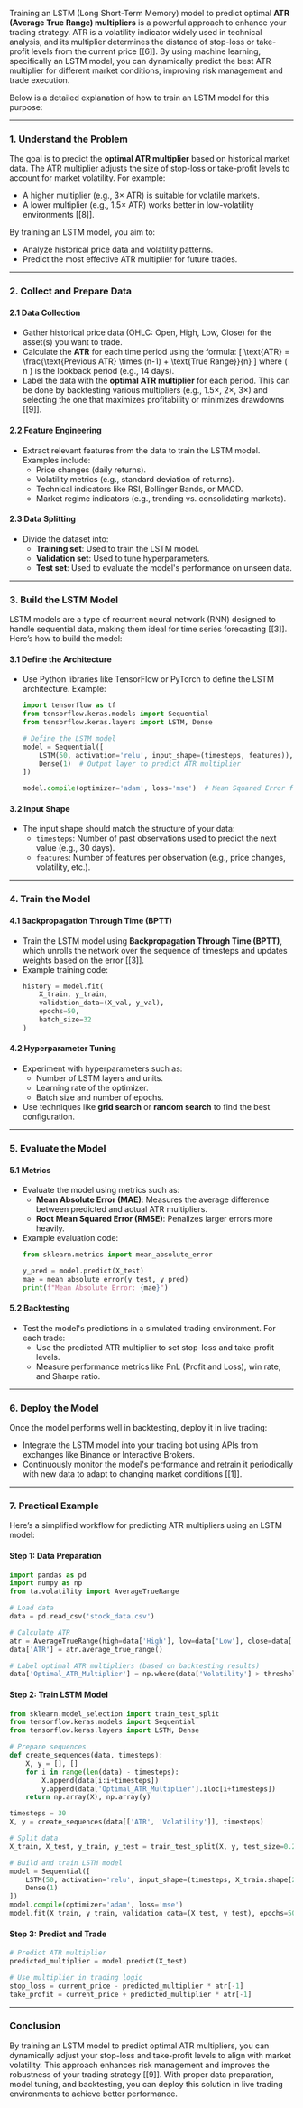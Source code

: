 Training an LSTM (Long Short-Term Memory) model to predict optimal **ATR (Average True Range) multipliers** is a powerful approach to enhance your trading strategy. ATR is a volatility indicator widely used in technical analysis, and its multiplier determines the distance of stop-loss or take-profit levels from the current price [[6]]. By using machine learning, specifically an LSTM model, you can dynamically predict the best ATR multiplier for different market conditions, improving risk management and trade execution.

Below is a detailed explanation of how to train an LSTM model for this purpose:

---

### **1. Understand the Problem**
The goal is to predict the **optimal ATR multiplier** based on historical market data. The ATR multiplier adjusts the size of stop-loss or take-profit levels to account for market volatility. For example:
- A higher multiplier (e.g., 3× ATR) is suitable for volatile markets.
- A lower multiplier (e.g., 1.5× ATR) works better in low-volatility environments [[8]].

By training an LSTM model, you aim to:
- Analyze historical price data and volatility patterns.
- Predict the most effective ATR multiplier for future trades.

---

### **2. Collect and Prepare Data**
#### **2.1 Data Collection**
- Gather historical price data (OHLC: Open, High, Low, Close) for the asset(s) you want to trade.
- Calculate the **ATR** for each time period using the formula:
  \[
  \text{ATR} = \frac{\text{Previous ATR} \times (n-1) + \text{True Range}}{n}
  \]
  where \( n \) is the lookback period (e.g., 14 days).
- Label the data with the **optimal ATR multiplier** for each period. This can be done by backtesting various multipliers (e.g., 1.5×, 2×, 3×) and selecting the one that maximizes profitability or minimizes drawdowns [[9]].

#### **2.2 Feature Engineering**
- Extract relevant features from the data to train the LSTM model. Examples include:
  - Price changes (daily returns).
  - Volatility metrics (e.g., standard deviation of returns).
  - Technical indicators like RSI, Bollinger Bands, or MACD.
  - Market regime indicators (e.g., trending vs. consolidating markets).

#### **2.3 Data Splitting**
- Divide the dataset into:
  - **Training set**: Used to train the LSTM model.
  - **Validation set**: Used to tune hyperparameters.
  - **Test set**: Used to evaluate the model's performance on unseen data.

---

### **3. Build the LSTM Model**
LSTM models are a type of recurrent neural network (RNN) designed to handle sequential data, making them ideal for time series forecasting [[3]]. Here’s how to build the model:

#### **3.1 Define the Architecture**
- Use Python libraries like TensorFlow or PyTorch to define the LSTM architecture. Example:
  ```python
  import tensorflow as tf
  from tensorflow.keras.models import Sequential
  from tensorflow.keras.layers import LSTM, Dense

  # Define the LSTM model
  model = Sequential([
      LSTM(50, activation='relu', input_shape=(timesteps, features)),  # LSTM layer with 50 units
      Dense(1)  # Output layer to predict ATR multiplier
  ])

  model.compile(optimizer='adam', loss='mse')  # Mean Squared Error for regression
  ```

#### **3.2 Input Shape**
- The input shape should match the structure of your data:
  - `timesteps`: Number of past observations used to predict the next value (e.g., 30 days).
  - `features`: Number of features per observation (e.g., price changes, volatility, etc.).

---

### **4. Train the Model**
#### **4.1 Backpropagation Through Time (BPTT)**
- Train the LSTM model using **Backpropagation Through Time (BPTT)**, which unrolls the network over the sequence of timesteps and updates weights based on the error [[3]].
- Example training code:
  ```python
  history = model.fit(
      X_train, y_train,
      validation_data=(X_val, y_val),
      epochs=50,
      batch_size=32
  )
  ```

#### **4.2 Hyperparameter Tuning**
- Experiment with hyperparameters such as:
  - Number of LSTM layers and units.
  - Learning rate of the optimizer.
  - Batch size and number of epochs.
- Use techniques like **grid search** or **random search** to find the best configuration.

---

### **5. Evaluate the Model**
#### **5.1 Metrics**
- Evaluate the model using metrics such as:
  - **Mean Absolute Error (MAE)**: Measures the average difference between predicted and actual ATR multipliers.
  - **Root Mean Squared Error (RMSE)**: Penalizes larger errors more heavily.
- Example evaluation code:
  ```python
  from sklearn.metrics import mean_absolute_error

  y_pred = model.predict(X_test)
  mae = mean_absolute_error(y_test, y_pred)
  print(f"Mean Absolute Error: {mae}")
  ```

#### **5.2 Backtesting**
- Test the model's predictions in a simulated trading environment. For each trade:
  - Use the predicted ATR multiplier to set stop-loss and take-profit levels.
  - Measure performance metrics like PnL (Profit and Loss), win rate, and Sharpe ratio.

---

### **6. Deploy the Model**
Once the model performs well in backtesting, deploy it in live trading:
- Integrate the LSTM model into your trading bot using APIs from exchanges like Binance or Interactive Brokers.
- Continuously monitor the model's performance and retrain it periodically with new data to adapt to changing market conditions [[1]].

---

### **7. Practical Example**
Here’s a simplified workflow for predicting ATR multipliers using an LSTM model:

#### **Step 1: Data Preparation**
```python
import pandas as pd
import numpy as np
from ta.volatility import AverageTrueRange

# Load data
data = pd.read_csv('stock_data.csv')

# Calculate ATR
atr = AverageTrueRange(high=data['High'], low=data['Low'], close=data['Close'], window=14)
data['ATR'] = atr.average_true_range()

# Label optimal ATR multipliers (based on backtesting results)
data['Optimal_ATR_Multiplier'] = np.where(data['Volatility'] > threshold, 3, 1.5)
```

#### **Step 2: Train LSTM Model**
```python
from sklearn.model_selection import train_test_split
from tensorflow.keras.models import Sequential
from tensorflow.keras.layers import LSTM, Dense

# Prepare sequences
def create_sequences(data, timesteps):
    X, y = [], []
    for i in range(len(data) - timesteps):
        X.append(data[i:i+timesteps])
        y.append(data['Optimal_ATR_Multiplier'].iloc[i+timesteps])
    return np.array(X), np.array(y)

timesteps = 30
X, y = create_sequences(data[['ATR', 'Volatility']], timesteps)

# Split data
X_train, X_test, y_train, y_test = train_test_split(X, y, test_size=0.2, shuffle=False)

# Build and train LSTM model
model = Sequential([
    LSTM(50, activation='relu', input_shape=(timesteps, X_train.shape[2])),
    Dense(1)
])
model.compile(optimizer='adam', loss='mse')
model.fit(X_train, y_train, validation_data=(X_test, y_test), epochs=50, batch_size=32)
```

#### **Step 3: Predict and Trade**
```python
# Predict ATR multiplier
predicted_multiplier = model.predict(X_test)

# Use multiplier in trading logic
stop_loss = current_price - predicted_multiplier * atr[-1]
take_profit = current_price + predicted_multiplier * atr[-1]
```

---

### **Conclusion**
By training an LSTM model to predict optimal ATR multipliers, you can dynamically adjust your stop-loss and take-profit levels to align with market volatility. This approach enhances risk management and improves the robustness of your trading strategy [[9]]. With proper data preparation, model tuning, and backtesting, you can deploy this solution in live trading environments to achieve better performance.
